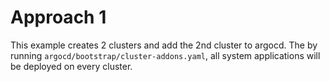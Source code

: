 # Approach 1

This example creates 2 clusters and add the 2nd cluster to argocd. The by running `argocd/bootstrap/cluster-addons.yaml`, all system applications will be deployed on every cluster.